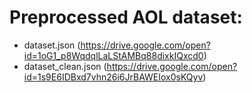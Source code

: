 # Preprocessed AOL dataset:
* dataset.json (https://drive.google.com/open?id=1oG1_p8WqdqlLaLStAMBq88dixkIQxcd0)
* dataset_clean.json (https://drive.google.com/open?id=1s9E6IDBxd7vhn26i6JrBAWEIox0sKQyv)
